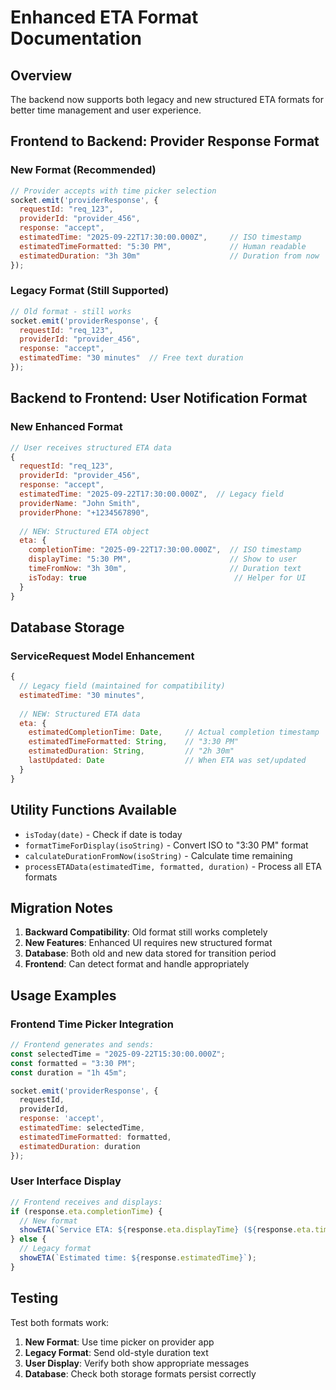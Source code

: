 # Enhanced ETA Format Documentation

## Overview

The backend now supports both legacy and new structured ETA formats for better time management and user experience.

## Frontend to Backend: Provider Response Format

### New Format (Recommended)
```javascript
// Provider accepts with time picker selection
socket.emit('providerResponse', {
  requestId: "req_123",
  providerId: "provider_456", 
  response: "accept",
  estimatedTime: "2025-09-22T17:30:00.000Z",     // ISO timestamp
  estimatedTimeFormatted: "5:30 PM",             // Human readable
  estimatedDuration: "3h 30m"                    // Duration from now
});
```

### Legacy Format (Still Supported)
```javascript
// Old format - still works
socket.emit('providerResponse', {
  requestId: "req_123",
  providerId: "provider_456",
  response: "accept", 
  estimatedTime: "30 minutes"  // Free text duration
});
```

## Backend to Frontend: User Notification Format

### New Enhanced Format
```javascript
// User receives structured ETA data
{
  requestId: "req_123",
  providerId: "provider_456",
  response: "accept",
  estimatedTime: "2025-09-22T17:30:00.000Z",  // Legacy field
  providerName: "John Smith",
  providerPhone: "+1234567890",
  
  // NEW: Structured ETA object
  eta: {
    completionTime: "2025-09-22T17:30:00.000Z",  // ISO timestamp
    displayTime: "5:30 PM",                      // Show to user
    timeFromNow: "3h 30m",                       // Duration text
    isToday: true                                 // Helper for UI
  }
}
```

## Database Storage

### ServiceRequest Model Enhancement
```javascript
{
  // Legacy field (maintained for compatibility)
  estimatedTime: "30 minutes",
  
  // NEW: Structured ETA data
  eta: {
    estimatedCompletionTime: Date,     // Actual completion timestamp
    estimatedTimeFormatted: String,    // "3:30 PM"
    estimatedDuration: String,         // "2h 30m"
    lastUpdated: Date                  // When ETA was set/updated
  }
}
```

## Utility Functions Available

- `isToday(date)` - Check if date is today
- `formatTimeForDisplay(isoString)` - Convert ISO to "3:30 PM" format
- `calculateDurationFromNow(isoString)` - Calculate time remaining
- `processETAData(estimatedTime, formatted, duration)` - Process all ETA formats

## Migration Notes

1. **Backward Compatibility**: Old format still works completely
2. **New Features**: Enhanced UI requires new structured format
3. **Database**: Both old and new data stored for transition period
4. **Frontend**: Can detect format and handle appropriately

## Usage Examples

### Frontend Time Picker Integration
```javascript
// Frontend generates and sends:
const selectedTime = "2025-09-22T15:30:00.000Z";
const formatted = "3:30 PM";
const duration = "1h 45m";

socket.emit('providerResponse', {
  requestId,
  providerId,
  response: 'accept',
  estimatedTime: selectedTime,
  estimatedTimeFormatted: formatted,
  estimatedDuration: duration
});
```

### User Interface Display
```javascript
// Frontend receives and displays:
if (response.eta.completionTime) {
  // New format
  showETA(`Service ETA: ${response.eta.displayTime} (${response.eta.timeFromNow} from now)`);
} else {
  // Legacy format
  showETA(`Estimated time: ${response.estimatedTime}`);
}
```

## Testing

Test both formats work:

1. **New Format**: Use time picker on provider app
2. **Legacy Format**: Send old-style duration text
3. **User Display**: Verify both show appropriate messages
4. **Database**: Check both storage formats persist correctly
